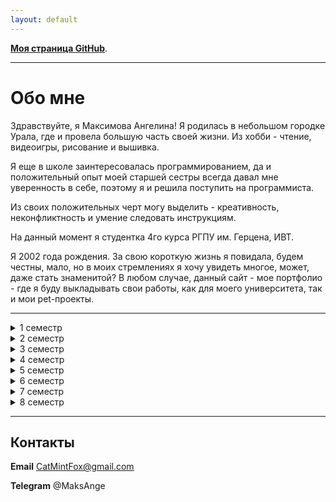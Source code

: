 ```yaml
---
layout: default
---
```


**[Моя страница GitHub](https://github.com/MintAnge)**.

* * *

# Обо мне

Здравствуйте, я Максимова Ангелина! 
Я родилась в небольшом городке Урала, где и провела большую часть своей жизни. Из хобби - чтение, видеоигры, рисование и вышивка.

Я еще в школе заинтересовалась программированием, да и положительный опыт моей старшей сестры всегда давал мне уверенность в себе, поэтому я и решила поступить на программиста.

Из своих положительных черт могу выделить - креативность, неконфликтность и умение следовать инструкциям. 

На данный момент я студентка 4го курса РГПУ им. Герцена, ИВТ.

Я 2002 года рождения. За свою короткую жизнь я повидала, будем честны, мало, но в моих стремлениях я хочу увидеть многое, может, даже стать знаменитой?
В любом случае, данный сайт - мое портфолио - где я буду выкладывать свои работы, как для моего университета, так и мои pet-проекты.

* * *
<details><summary> 1 семестр </summary>
  
  Модуль "Дискретные структуры". Дискретная математика для программистов
  
  Модуль "Информатика и физика для инженеров". Информатика
  
  Модуль "Информатика и физика для инженеров". Физика
  
  [Модуль "Информационные технологии в математике и физике". Информационные технологии в математике](https://drive.google.com/drive/folders/10v3dMv_QZDW9BrMHeEFzzG2VlfIfuGM-?usp=drive_link)
  
  Модуль "Информационные технологии в математике и физике". Основы компьютерной алгебры
  
  Модуль "Математика для инженеров". Линейная алгебра и теория матриц
  
  Модуль "Общекультурный мировоззренческий экономический". Безопасность жизнедеятельности
  
  Модуль "Общекультурный мировоззренческий экономический". Физическая культура и спорт
  
  Модуль "Общекультурный мировоззренческий экономический". Философия
  
  Модуль "Общекультурный мировоззренческий экономический". Экономика
  
  Первая помощь при заболеваниях и травмах
     
</details>

<details><summary> 2 семестр </summary>
  
  Модуль "Дискретные структуры"
  
  Модуль "Информатика и физика для инженеров". Физика
  
  [Модуль "Информационные технологии в математике и физике". Информационные технологии](https://drive.google.com/drive/folders/1qnrStCc2zpt7630wSMXa3C8gmpfZIz_D?usp=drive_link)
  
  Модуль "Математика для инженеров". Аналитическая геометрия
  
  Модуль "Математика для инженеров". Линейная алгебра и теория матриц
  
  Модуль "Математика для инженеров". Математический анализ
  
  [Модуль "Общекультурный мировоззренческий экономический". Иностранный язык (английский)](https://drive.google.com/drive/folders/1jVPw0mTnyNm--TVuu0sa8JlroAZ22TnW?usp=drive_link)
  
  Модуль "Общекультурный мировоззренческий экономический". История
  
  Программирование
  
  Физическая культура и спорт (элективная дисциплина)
     
</details>

<details><summary> 3 семестр </summary>
  
  Модуль "Информатика и физика для инженеров". Физика
  
  Модуль "Информационные технологии в математике и физике". Физика полупроводников
  
  Модуль "Технологии и методы вычислений". Анализ данных и основы Data science
  
  Модуль "Технологии и методы вычислений". Вычислительная математика
     
</details>

<details><summary> 4 семестр </summary>
  
  [Модуль "Компьютерная графика и управление информацией". Базы данных](https://drive.google.com/drive/folders/1MG1LvcnLJbabw7j2EIBv9ViT84DFS2vz?usp=drive_link)
  
  Модуль "Математика для инженеров". Интегралы и дифференциальные уравнения

  Модуль "Общекультурный мировоззренческий экономический". Иностранный язык (английский)
  
  Модуль "Организация и архитектура ЭВМ". Вычислительная техника
  
  Модуль "Организация и архитектура ЭВМ". Операционные системы
  
  Модуль "Проектирование и разработка веб-решений"
  
  Модуль "Технологии и методы вычислений". Анализ данных и основы Data science
  
  Модуль "Технологии и методы вычислений". Технологии компьютерного моделирования
  
  [Программирование](https://drive.google.com/drive/folders/1YNzsLWIYciSYnPVFSRGBGXYo4Bac7tgi?usp=drive_link)
     
</details>

<details><summary> 5 семестр </summary>
  
  Модуль "Информационные ресурсы и средства профессиональной деятельности инженера". Пакеты прикладных программ для статистической обработки и анализа данных
  
  [Модуль "Информационные технологии в управлении в IT-компании". IT-менеджмент](https://drive.google.com/drive/folders/1omoujcCmjEWXp46An0-jk20vxJO9JlxD?usp=drive_link)
  
  Модуль "Информационные технологии в управлении в IT-компании". Основы бизнес-информатики
  
  [Модуль "Информационные технологии". Информационные технологии в изучении иностранных языков](https://drive.google.com/drive/folders/1gevn1ugTNgk-06NclcLOUTImZPc1b1KG?usp=drive_link)
  
  Модуль "Компьютерная графика и управление информацией". Компьютерная графика
  
  [Модуль "Компьютерная графика и управление информацией". Математические основы компьютерной графики](https://drive.google.com/drive/folders/1C4mPiZrnPsLCyUwPt6bCZ3qRVH73KMRS?usp=drive_link)
  
  Модуль "Организация и архитектура ЭВМ". Сети и телекоммуникации
  
  [Программирование](https://drive.google.com/drive/folders/1vF6fyJF40If4uFIIyNk3TWYrXzXMueLX?usp=drive_link)
     
</details>

<details><summary> 6 семестр </summary>
  
  [Модуль "Информационные ресурсы и средства профессиональной деятельности инженера". Математические основы глубокого обучения](https://drive.google.com/drive/folders/1lSYjgm84CzhcF3jEDnxNBqyi1wxmKL6u?usp=drive_link)
  
  Модуль "Информационные технологии в управлении в IT-компании". Основы электронного управления
  
  Модуль "Информационные технологии". Основы корпоративного электронного обучения
  
  [Модуль "Информационные технологии". Прикладные информационные технологии](https://drive.google.com/drive/folders/1-juZE-SjQeFWAzkjCnq3CLyXHqqIODjK?usp=drive_link)
  
  Модуль "Компьютерная графика и управление информацией". Инженерная графика
  
  Модуль "Общекультурный мировоззренческий экономический". Иностранный язык (английский)
  
  Модуль "Организация и архитектура ЭВМ". Защита информации
  
  Модуль "Организация и архитектура ЭВМ". Основы машинного обучения
  
  [Модуль "Организация и архитектура ЭВМ". Техники и технологии визуализации данных](https://drive.google.com/drive/folders/1VW-KjEtAeZB2bimhWMUloHg8C_mGdp7c?usp=drive_link)
  
  Программирование
  
  Физическая культура и спорт (элективная дисциплина)
     
</details>

<details><summary> 7 семестр </summary>
  
  Модуль "Информационные ресурсы и средства профессиональной деятельности инженера". Организация электронной образовательной среды
  
  [Модуль "Информационные ресурсы и средства профессиональной деятельности инженера". Управление программными проектами](https://drive.google.com/drive/folders/1f7eDfNbR6qS7v8_jaZxqoQzeU62MhpOF?usp=drive_link)
  
  Модуль "Общекультурный мировоззренческий экономический". Иностранный язык (английский)
  
  Модуль "Информационные технологии в управлении в IT-компании". Управление проектами разработки программного обеспечения
  
  Модуль "Математика для инженеров". Обработка данных и статистика
  
  Модуль "Математика для инженеров". Теория графов и её применение
  
  Программирование
     
</details>

<details><summary> 8 семестр </summary>
  
  Модуль "Информационные ресурсы и средства профессиональной деятельности инженера". Мировые информационные ресурсы и цифровые библиотеки
  
  Модуль "Информационные ресурсы и средства профессиональной деятельности инженера". Социальные и профессиональные вопросы информатики и ИТ
  
  Модуль "Информационные технологии в управлении в IT-компании". IT-рекрутмент
  
  Модуль "Информационные технологии в управлении в IT-компании". Информационные технологии оценки персонала
  
  Модуль "Информационные технологии и системы"
  
  Модуль "Информационные технологии и системы". Математические методы для исследования сферы образования
  
  Модуль "Особенности профеcсиональной иноязычной коммуникации"
  
  Модуль "Учебно-исследовательский"
  
  [Модуль "Учебно-исследовательский". Языки написания спецификаций](https://drive.google.com/drive/folders/1b6IN3bcFmdx4d73ZsjD3b_beroELEB9m?usp=drive_link)
     
</details>

* * *

## Контакты

**Email** CatMintFox@gmail.com

**Telegram** @MaksAnge

